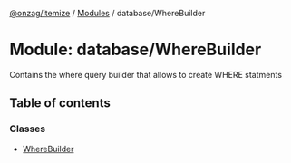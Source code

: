 [@onzag/itemize](../README.md) / [Modules](../modules.md) / database/WhereBuilder

# Module: database/WhereBuilder

Contains the where query builder that allows to create WHERE statments

## Table of contents

### Classes

- [WhereBuilder](../classes/database_WhereBuilder.WhereBuilder.md)
